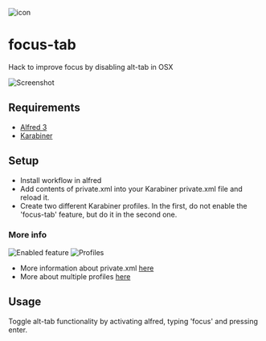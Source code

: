 ![icon](https://dl.dropboxusercontent.com/u/8178/focus-icon.png)
# focus-tab

Hack to improve focus by disabling alt-tab in OSX

![Screenshot](https://dl.dropboxusercontent.com/u/8178/focus.gif)

## Requirements

* [Alfred 3](http://www.alfredapp.com/)
* [Karabiner](https://pqrs.org/macosx/keyremap4macbook/)


## Setup

* Install workflow in alfred
* Add contents of private.xml into your Karabiner private.xml file and reload it. 
* Create two different Karabiner profiles. In the first, do not enable the 'focus-tab' feature, but do it in the second one.

### More info

![Enabled feature](https://dl.dropboxusercontent.com/spa/6f6p31rqk1cfe43/kzqb96nw.png)
![Profiles](https://dl.dropboxusercontent.com/spa/6f6p31rqk1cfe43/4kaqk_3x.png)

* More information about private.xml [here](https://pqrs.org/macosx/keyremap4macbook/xml.html.en)
* More about multiple profiles [here](https://pqrs.org/osx/karabiner/document.html.en#profiles)

## Usage

Toggle alt-tab functionality by activating alfred, typing 'focus' and pressing enter.

